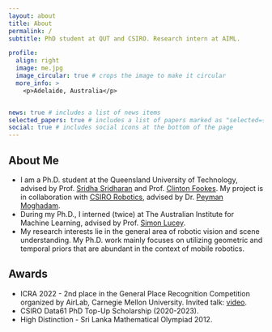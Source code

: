 ```yaml
---
layout: about
title: About
permalink: /
subtitle: PhD student at QUT and CSIRO. Research intern at AIML.

profile:
  align: right
  image: me.jpg
  image_circular: true # crops the image to make it circular
  more_info: >
    <p>Adelaide, Australia</p>


news: true # includes a list of news items
selected_papers: true # includes a list of papers marked as "selected={true}"
social: true # includes social icons at the bottom of the page
---
```


<!-- Place this tag in your head or just before your close body tag. -->
<script async defer src="https://buttons.github.io/buttons.js"></script>
<link rel="stylesheet" href="https://cdnjs.cloudflare.com/ajax/libs/font-awesome/4.7.0/css/font-awesome.min.css">
<script src='https://kit.fontawesome.com/a076d05399.js' crossorigin='anonymous'></script>


## About Me
* I am a Ph.D. student at the Queensland University of Technology, advised by Prof. [Sridha Sridharan](https://staff.qut.edu.au/staff/s.sridharan) and Prof. [Clinton Fookes](https://staff.qut.edu.au/staff/c.fookes). My project is in collaboration with [CSIRO Robotics](https://research.csiro.au/robotics/), advised by Dr. [Peyman Moghadam](https://people.csiro.au/m/p/peyman-moghadam).
* During my Ph.D., I interned (twice) at The Australian Institute for Machine Learning, advised by Prof. [Simon Lucey](https://scholar.google.com.au/citations?user=vmAe35UAAAAJ&hl=en). 
* My research interests lie in the general area of robotic vision and scene understanding. My Ph.D. work mainly focuses on utilizing geometric and temporal priors that are abundant in the context of mobile robotics.

## Awards
* ICRA 2022 - 2nd place in the General Place Recognition Competition organized by AirLab, Carnegie Mellon University. Invited talk: <i class="fa fa-youtube-play" style="color:red"></i>  [video](https://www.youtube.com/watch?v=xpEKOyJ7OIU&t=6503s).
* CSIRO Data61 PhD Top-Up Scholarship (2020-2023).
* High Distinction - Sri Lanka Mathematical Olympiad 2012.
